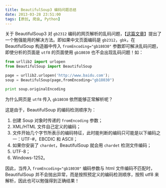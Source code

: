 ```yaml
---
title: BeautifulSoup3 编码问题总结
date: 2013-03-28 23:51:00
tags: [原创, 爬虫, Python]
---
```


关于 BeautifulSoup3 对 `gb2312` 编码的网页解析的乱码问题，【[这篇文章](http://leeon.me/a/beautifulsoup-chinese-page-resolve)】提出了一个勉强能用的解决方法。即如果中文页面编码是 `gb2312`，`gbk`，在 BeautifulSoup 构造器中传入 `fromEncoding="gb18030"` 参数即可解决乱码问题，即使分析的页面是 `utf8` 的页面使用 `gb18030` 也不会出现乱码问题！如：

``` python
from urllib2 import urlopen
from BeautifulSoup import BeautifulSoup

page = urllib2.urlopen('http://www.baidu.com');
soup = BeautifulSoup(page,fromEncoding="gb18030")

print soup.originalEncoding
```

为什么网页是 `utf8` 传入 `gb18030` 依然能够正常解析呢？

这是由于，BeautifulSoup 的编码检测顺序为：

1. 创建 Soup 对象时传递的 `fromEncoding` 参数；  
2. XML/HTML 文件自己定义的编码；  
3. 文件开始几个字节所表示的编码特征，此时能判断的编码只可能是以下编码之一：UTF-#，EBCDIC 和 ASCII；  
4. 如果你安装了 `chardet`，BeautifulSoup 就会用 `chardet` 检测文件编码；  
5. UTF-8；  
6. Windows-1252。

因此，当传入 `fromEncoding="gb18030"` 编码参数与 html 文件编码不匹配时，BeautifulSoup 并不会抛出异常，而是按照预定义的编码检测顺序，按照 utf8 来解析，因此也可以勉强得到正确结果！